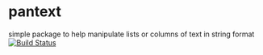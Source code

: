 # pantext
simple package to help manipulate lists or columns of text in string format
[![Build Status](https://travis-ci.com/halmga/pantext.svg?branch=master)](https://travis-ci.com/halmga/pantext)
